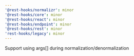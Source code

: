```yaml
---
'@rest-hooks/normalizr': minor
'@rest-hooks/core': minor
'@rest-hooks/react': minor
'@rest-hooks/endpoint': minor
'@rest-hooks/rest': minor
'rest-hooks/legacy': minor
---
```


Support using args[] during normalization/denormalization

